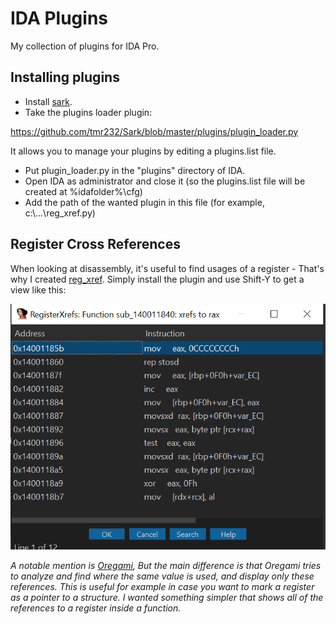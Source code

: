 # IDA Plugins

My collection of plugins for IDA Pro.

## Installing plugins

- Install [sark](https://github.com/tmr232/Sark). 
- Take the plugins loader plugin: 

https://github.com/tmr232/Sark/blob/master/plugins/plugin_loader.py

It allows you to manage your plugins by editing a plugins.list file.

- Put plugin_loader.py in the "plugins" directory of IDA.
- Open IDA as administrator and close it (so the plugins.list file will be created at %idafolder%\cfg)
- Add the path of the wanted plugin in this file (for example, c:\\...\\reg_xref.py)

 
## Register Cross References

When looking at disassembly, it's useful to find usages of a register - That's why I created [reg_xref](/reg_xref.py). 
Simply install the plugin and use Shift-Y to get a view like this:

![Alt Text](/pics/reg_xref.png)

*A notable mention is [Oregami](https://github.com/shemesh999/oregami),
But the main difference is that Oregami tries to analyze and find where the same value is used, and display
only these references. This is useful for example in case you want to mark a register as a pointer to a structure. 
I wanted something simpler that shows all of the references to a register inside a function.*


